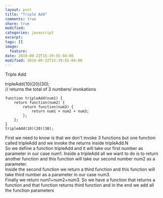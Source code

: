 ```yaml
---
layout: post
title: "Triple Add"
comments: true
share: true
modified:
categories: javascript
excerpt:
tags: []
image:
  feature:
date: 2019-09-22T15:39:55-04:00
modified: 2019-09-22T15:39:55-04:00
---
```


Triple Add

tripleAdd(10)(20)(30);
<br>
// returns the total of 3 numbers/ invokations


~~~
function tripleAdd(num1) {
	return function(num2) {
		return function(num3) {
			return num1 + num2 + num3;
		};
	};
}
tripleAdd(10)(20)(30);
~~~

First we need to know is that we don't invoke 3 functions but one function called tripleAdd and we invoke the returns inside tripleAdd.N
<br>
So we define a function tripleAdd and it will take our first number as parameter in our case num1.
Inside a tripleAdd all we want to do is to return another function and this function will take our second number num2 as a parameter. 
<br>
Inside the second function we return a third function and this function will take third number as a parameter in our case num3.
<br>
Finally we return num1+num2+num3.
So we have a function that returns a function and that function returns third function and in the end we add all the function parameters